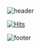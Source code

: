 ![header](https://capsule-render.vercel.app/api?type=wave&color=gradient&height=350&section=header&text=Hi%20there%20👋&animation=fadeIn&fontSize=90)

[![Hits](https://hits.seeyoufarm.com/api/count/incr/badge.svg?url=https%3A%2F%2Fgithub.com%2FjjinheeWorld&count_bg=%23E2E4E4&title_bg=%23000000&icon=github.svg&icon_color=%23FFFFFF&title=&edge_flat=false)](https://github.com/jjinheeWorld)

![footer](https://capsule-render.vercel.app/api?type=wave&color=gradient&section=footer)

